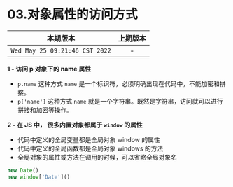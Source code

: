 # 03.对象属性的访问方式

|本期版本| 上期版本
|:---:|:---:
`Wed May 25 09:21:46 CST 2022` | -


**1 - 访问 p 对象下的 name 属性**


* `p.name` 这种方式 `name` 是一个标识符，必须明确出现在代码中，不能加密和拼接。
* `p['name']` 这种方式 `name` 就是一个字符串。既然是字符串，访问就可以进行拼接和加密等操作。

**2 - 在 JS 中， 很多内置对象都属于  `window` 的属性**

* 代码中定义的全局变量都是全局对象 window 的属性
* 代码中定义的全局函数都是全局对象 windows 的方法
* 全局对象的属性或方法在调用的时候，可以省略全局对象名

```js
new Date()
new window['Date']()
```
